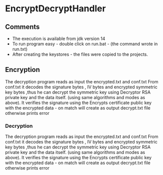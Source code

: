 # EncryptDecryptHandler

## Comments
- The execution is available from jdk version 14 
- To run program easy - double click on run.bat - (the command wrote in run.txt)
- After creating the keystores - the files were copied to the projects.

## Encryption
The decryption program reads as input the encrypted.txt and conf.txt 
From conf.txt it decodes the signature bytes , IV bytes and encrypted symmetric key bytes ,thus he can decrypt the symmetric key using Decryptor RSA private key and the data itself. (using same algorithms and modes as above).
It verifies the signature using the Encrypts certificate public key  with the encrypted data - on match will create as output decrypt.txt file otherwise prints error

### Decryption
The decryption program reads as input the encrypted.txt and conf.txt 
From conf.txt it decodes the signature bytes , IV bytes and encrypted symmetric key bytes ,thus he can decrypt the symmetric key using Decryptor RSA private key and the data itself. (using same algorithms and modes as above).
It verifies the signature using the Encrypts certificate public key  with the encrypted data - on match will create as output decrypt.txt file otherwise prints error

